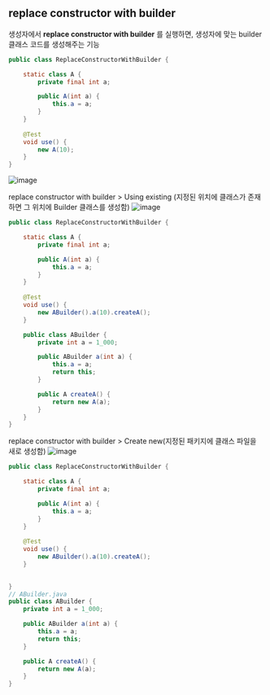 ## replace constructor with builder
생성자에서 __replace constructor with builder__ 를 실행하면, 생성자에 맞는 builder클래스 코드를 생성해주는 기능

```java
public class ReplaceConstructorWithBuilder {

    static class A {
        private final int a;

        public A(int a) {
            this.a = a;
        }
    }
    
    @Test
    void use() {
        new A(10);
    }
}
```
![image](https://user-images.githubusercontent.com/1481137/236134696-be66cf23-37f4-487c-9fe8-e7be53ed95af.png)


replace constructor with builder > Using existing (지정된 위치에 클래스가 존재하면 그 위치에 Builder 클래스를 생성함)
![image](https://user-images.githubusercontent.com/1481137/236135029-c6dca97b-15af-47ec-8e80-e1511a1f46f8.png)



```java
public class ReplaceConstructorWithBuilder {

    static class A {
        private final int a;

        public A(int a) {
            this.a = a;
        }
    }
    
    @Test
    void use() {
        new ABuilder().a(10).createA();
    }

    public class ABuilder {
        private int a = 1_000;

        public ABuilder a(int a) {
            this.a = a;
            return this;
        }

        public A createA() {
            return new A(a);
        }
    }
}
```

replace constructor with builder > Create new(지정된 패키지에 클래스 파일을 새로 생성함)
![image](https://user-images.githubusercontent.com/1481137/236134912-b337275d-8101-4156-9e4a-6b0e8324d2bd.png)


```java
public class ReplaceConstructorWithBuilder {

    static class A {
        private final int a;

        public A(int a) {
            this.a = a;
        }
    }
    
    @Test
    void use() {
        new ABuilder().a(10).createA();
    }

    
}
// ABuilder.java
public class ABuilder {
    private int a = 1_000;

    public ABuilder a(int a) {
        this.a = a;
        return this;
    }

    public A createA() {
        return new A(a);
    }
}
```
